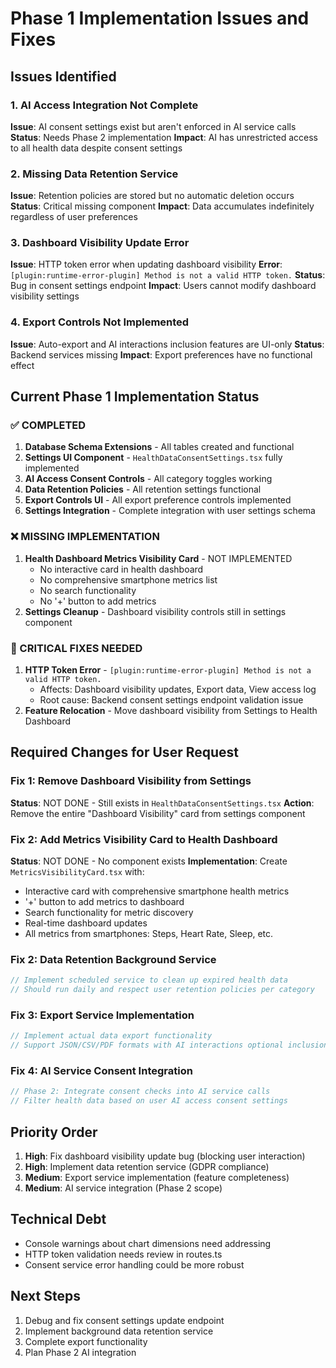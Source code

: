 
# Phase 1 Implementation Issues and Fixes

## Issues Identified

### 1. AI Access Integration Not Complete
**Issue**: AI consent settings exist but aren't enforced in AI service calls
**Status**: Needs Phase 2 implementation
**Impact**: AI has unrestricted access to all health data despite consent settings

### 2. Missing Data Retention Service
**Issue**: Retention policies are stored but no automatic deletion occurs
**Status**: Critical missing component
**Impact**: Data accumulates indefinitely regardless of user preferences

### 3. Dashboard Visibility Update Error
**Issue**: HTTP token error when updating dashboard visibility
**Error**: `[plugin:runtime-error-plugin] Method is not a valid HTTP token.`
**Status**: Bug in consent settings endpoint
**Impact**: Users cannot modify dashboard visibility settings

### 4. Export Controls Not Implemented
**Issue**: Auto-export and AI interactions inclusion features are UI-only
**Status**: Backend services missing
**Impact**: Export preferences have no functional effect

## Current Phase 1 Implementation Status

### ✅ COMPLETED
1. **Database Schema Extensions** - All tables created and functional
2. **Settings UI Component** - `HealthDataConsentSettings.tsx` fully implemented
3. **AI Access Consent Controls** - All category toggles working
4. **Data Retention Policies** - All retention settings functional
5. **Export Controls UI** - All export preference controls implemented
6. **Settings Integration** - Complete integration with user settings schema

### ❌ MISSING IMPLEMENTATION
1. **Health Dashboard Metrics Visibility Card** - NOT IMPLEMENTED
   - No interactive card in health dashboard
   - No comprehensive smartphone metrics list
   - No search functionality
   - No '+' button to add metrics
2. **Settings Cleanup** - Dashboard visibility controls still in settings component

### 🔧 CRITICAL FIXES NEEDED
1. **HTTP Token Error** - `[plugin:runtime-error-plugin] Method is not a valid HTTP token.`
   - Affects: Dashboard visibility updates, Export data, View access log
   - Root cause: Backend consent settings endpoint validation issue
2. **Feature Relocation** - Move dashboard visibility from Settings to Health Dashboard

## Required Changes for User Request

### Fix 1: Remove Dashboard Visibility from Settings
**Status**: NOT DONE - Still exists in `HealthDataConsentSettings.tsx`
**Action**: Remove the entire "Dashboard Visibility" card from settings component

### Fix 2: Add Metrics Visibility Card to Health Dashboard  
**Status**: NOT DONE - No component exists
**Implementation**: Create `MetricsVisibilityCard.tsx` with:
- Interactive card with comprehensive smartphone health metrics
- '+' button to add metrics to dashboard
- Search functionality for metric discovery
- Real-time dashboard updates
- All metrics from smartphones: Steps, Heart Rate, Sleep, etc.

### Fix 2: Data Retention Background Service
```typescript
// Implement scheduled service to clean up expired health data
// Should run daily and respect user retention policies per category
```

### Fix 3: Export Service Implementation
```typescript
// Implement actual data export functionality
// Support JSON/CSV/PDF formats with AI interactions optional inclusion
```

### Fix 4: AI Service Consent Integration
```typescript
// Phase 2: Integrate consent checks into AI service calls
// Filter health data based on user AI access consent settings
```

## Priority Order
1. **High**: Fix dashboard visibility update bug (blocking user interaction)
2. **High**: Implement data retention service (GDPR compliance)
3. **Medium**: Export service implementation (feature completeness)
4. **Medium**: AI service integration (Phase 2 scope)

## Technical Debt
- Console warnings about chart dimensions need addressing
- HTTP token validation needs review in routes.ts
- Consent service error handling could be more robust

## Next Steps
1. Debug and fix consent settings update endpoint
2. Implement background data retention service
3. Complete export functionality
4. Plan Phase 2 AI integration
